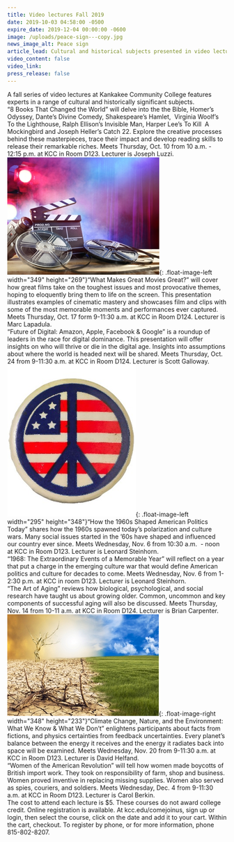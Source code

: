```yaml
---
title: Video lectures Fall 2019
date: 2019-10-03 04:58:00 -0500
expire_date: 2019-12-04 00:00:00 -0600
image: /uploads/peace-sign---copy.jpg
news_image_alt: Peace sign
article_lead: Cultural and historical subjects presented in video lecture series.
video_content: false
video_link:
press_release: false
---
```


A fall series of video lectures at Kankakee Community College features experts in a range of cultural and historically significant subjects.&nbsp;<br>“8 Books That Changed the World” will delve into the the Bible, Homer’s Odyssey, Dante’s Divine Comedy, Shakespeare’s Hamlet, &nbsp;Virginia Woolf’s To the Lighthouse, Ralph Ellison’s Invisible Man, Harper Lee’s To Kill &nbsp;A Mockingbird and Joseph Heller’s Catch 22. Explore the creative processes behind these masterpieces, trace their impact and develop reading skills to release their remarkable riches. Meets Thursday, Oct. 10 from 10 a.m. - 12:15 p.m. at KCC in Room D123. Lecturer is Joseph Luzzi.&nbsp;<br>![](/uploads/great-movies.jpg){: .float-image-left width="349" height="269"}“What Makes Great Movies Great?” will cover how great films take on the toughest issues and most provocative themes, hoping to eloquently bring them to life on the screen. This presentation illustrates examples of cinematic mastery and showcases film and clips with some of the most memorable moments and performances ever captured. Meets Thursday, Oct. 17 form 9-11:30 a.m. at KCC in Room D124. Lecturer is Marc Lapadula.<br>“Future of Digital: Amazon, Apple, Facebook & Google” is a roundup of leaders in the race for digital dominance. This presentation will offer insights on who will thrive or die in the digital age. Insights into assumptions about where the world is headed next will be shared. Meets Thursday, Oct. 24 from 9-11:30 a.m. at KCC in Room D124. Lecturer is Scott Galloway.<br>![](/uploads/peace-sign---copy-1.jpg){: .float-image-left width="295" height="348"}“How the 1960s Shaped American Politics Today” shares how the 1960s spawned today’s polarization and culture wars. Many social issues started in the ’60s have shaped and influenced our country ever since. Meets Wednesday, Nov. 6 from 10:30 a.m. &nbsp;- noon at KCC in Room D123. Lecturer is Leonard Steinhorn.<br>“1968: The Extraordinary Events of a Memorable Year” will reflect on a year that put a charge in the emerging culture war that would define American politics and culture for decades to come. Meets Wednesday, Nov. 6 from 1-2:30 p.m. at KCC in room D123. Lecturer is Leonard Steinhorn.<br>“The Art of Aging” reviews how biological, psychological, and social research have taught us about growing older. Common, uncommon and key components of successful aging will also be discussed. Meets Thursday, Nov. 14 from 10-11 a.m. at KCC in Room D124. Lecturer is Brian Carpenter.<br>![](/uploads/climate-change.jpg){: .float-image-right width="348" height="233"}“Climate Change, Nature, and the Environment: What We Know & What We Don’t” enlightens participants about facts from fictions, and physics certainties from feedback uncertainties. Every planet’s balance between the energy it receives and the energy it radiates back into space will be examined. Meets Wednesday, Nov. 20 from 9-11:30 a.m. at KCC in Room D123. Lecturer is David Helfand.<br>“Women of the American Revolution” will tell how women made boycotts of British import work. They took on responsibility of farm, shop and business. Women proved inventive in replacing missing supplies. Women also served as spies, couriers, and soldiers. Meets Wednesday, Dec. 4 from 9-11:30 a.m. at KCC in Room D123. Lecturer is Carol Berkin.<br>The cost to attend each lecture is $5. These courses do not award college credit. Online registration is available. At kcc.edu/comejoinus, sign up or login, then select the course, click on the date and add it to your cart. Within the cart, checkout. To register by phone, or for more information, phone 815-802-8207.<br>&nbsp;